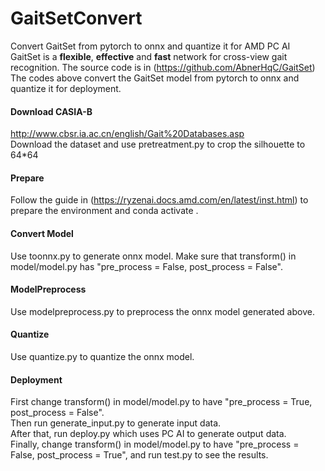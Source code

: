 # GaitSetConvert
Convert GaitSet from pytorch to onnx and quantize it for AMD PC AI  
GaitSet is a **flexible**, **effective** and **fast** network for cross-view gait recognition. The source code is in (https://github.com/AbnerHqC/GaitSet)  
The codes above convert the GaitSet model from pytorch to onnx and quantize it for deployment.  

#### Download CASIA-B
http://www.cbsr.ia.ac.cn/english/Gait%20Databases.asp  
Download the dataset and use pretreatment.py to crop the silhouette to 64*64  

#### Prepare
Follow the guide in (https://ryzenai.docs.amd.com/en/latest/inst.html) to prepare the environment and conda activate <name>.  

#### Convert Model
Use toonnx.py to generate onnx model. Make sure that transform() in  model/model.py has "pre_process = False, post_process = False".  

#### ModelPreprocess
Use modelpreprocess.py to preprocess the onnx model generated above.  

#### Quantize
Use quantize.py to quantize the onnx model.  

#### Deployment
First change transform() in  model/model.py to have "pre_process = True, post_process = False".  
Then run generate_input.py to generate input data.  
After that, run deploy.py which uses PC AI to generate output data.  
Finally, change transform() in  model/model.py to have "pre_process = False, post_process = True", and run test.py to see the results.
